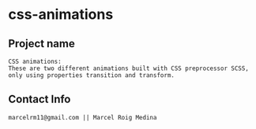 # css-animations

## Project name
```
CSS animations:
These are two different animations built with CSS preprocessor SCSS, 
only using properties transition and transform.
```

## Contact Info
```
marcelrm11@gmail.com || Marcel Roig Medina
```
